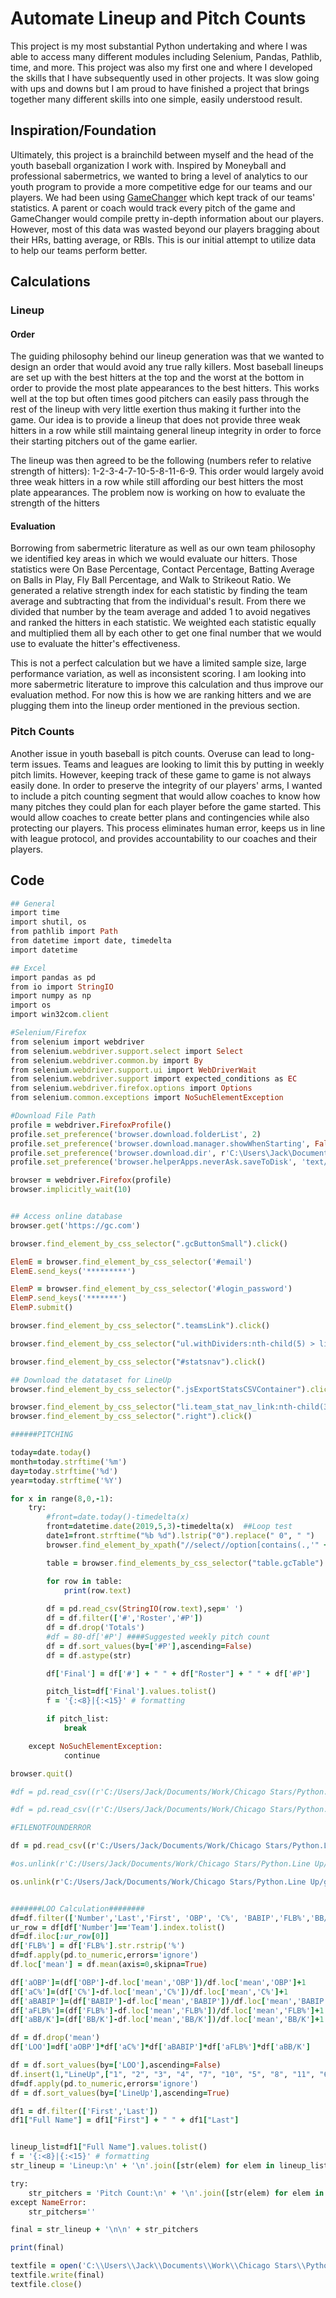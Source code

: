 # Automate Lineup and Pitch Counts
This project is my most substantial Python undertaking and where I was able to access many different modules including Selenium, Pandas, Pathlib, time, and more. This project was also my first one and where I developed the skills that I have subsequently used in other projects. It was slow going with ups and downs but I am proud to have finished a project that brings together many different skills into one simple, easily understood result.

## Inspiration/Foundation
Ultimately, this project is a brainchild between myself and the head of the youth baseball organization I work with. Inspired by Moneyball and professional sabermetrics, we wanted to bring a level of analytics to our youth program to provide a more competitive edge for our teams and our players. We had been using [GameChanger](www.gc.com) which kept track of our teams' statistics. A parent or coach would track every pitch of the game and GameChanger would compile pretty in-depth information about our players. However, most of this data was wasted beyond our players bragging about their HRs, batting average, or RBIs. This is our initial attempt to utilize data to help our teams perform better.

## Calculations
### Lineup
#### Order
The guiding philosophy behind our lineup generation was that we wanted to design an order that would avoid any true rally killers. Most baseball lineups are set up with the best hitters at the top and the worst at the bottom in order to provide the most plate appearances to the best hitters. This works well at the top but often times good pitchers can easily pass through the rest of the lineup with very little exertion thus making it further into the game. Our idea is to provide a lineup that does not provide three weak hitters in a row while still maintaing general lineup integrity in order to force their starting pitchers out of the game earlier.

The lineup was then agreed to be the following (numbers refer to relative strength of hitters): 1-2-3-4-7-10-5-8-11-6-9. This order would largely avoid three weak hitters in a row while still affording our best hitters the most plate appearances. The problem now is working on how to evaluate the strength of the hitters 

#### Evaluation
Borrowing from sabermetric literature as well as our own team philosophy we identified key areas in which we would evaluate our hitters. Those statistics were On Base Percentage, Contact Percentage, Batting Average on Balls in Play, Fly Ball Percentage, and Walk to Strikeout Ratio. We generated a relative strength index for each statistic by finding the team average and subtracting that from the individual's result. From there we divided that number by the team average and added 1 to avoid negatives and ranked the hitters in each statistic. We weighted each statistic equally and multiplied them all by each other to get one final number that we would use to evaluate the hitter's effectiveness. 

This is not a perfect calculation but we have a limited sample size, large performance variation, as well as inconsistent scoring. I am looking into more sabermetric literature to improve this calculation and thus improve our evaluation method. For now this is how we are ranking hitters and we are plugging them into the lineup order mentioned in the previous section.

### Pitch Counts
Another issue in youth baseball is pitch counts. Overuse can lead to long-term issues. Teams and leagues are looking to limit this by putting in weekly pitch limits. However, keeping track of these game to game is not always easily done. In order to preserve the integrity of our players' arms, I wanted to include a pitch counting segment that would allow coaches to know how many pitches they could plan for each player before the game started. This would allow coaches to create better plans and contingencies while also protecting our players. This process eliminates human error, keeps us in line with league protocol, and provides accountability to our coaches and their players.

## Code
```ruby
## General
import time
import shutil, os
from pathlib import Path
from datetime import date, timedelta
import datetime

## Excel
import pandas as pd
from io import StringIO
import numpy as np
import os
import win32com.client

#Selenium/Firefox
from selenium import webdriver
from selenium.webdriver.support.select import Select
from selenium.webdriver.common.by import By
from selenium.webdriver.support.ui import WebDriverWait
from selenium.webdriver.support import expected_conditions as EC
from selenium.webdriver.firefox.options import Options
from selenium.common.exceptions import NoSuchElementException

#Download File Path
profile = webdriver.FirefoxProfile()
profile.set_preference('browser.download.folderList', 2) 
profile.set_preference('browser.download.manager.showWhenStarting', False)
profile.set_preference('browser.download.dir', r'C:\Users\Jack\Documents\Work\Chicago Stars\Python.Line Up')
profile.set_preference('browser.helperApps.neverAsk.saveToDisk', 'text/csv')  #skips popup

browser = webdriver.Firefox(profile)
browser.implicitly_wait(10)


## Access online database
browser.get('https://gc.com')

browser.find_element_by_css_selector(".gcButtonSmall").click()

ElemE = browser.find_element_by_css_selector('#email')
ElemE.send_keys('*********')

ElemP = browser.find_element_by_css_selector('#login_password')
ElemP.send_keys('*******')
ElemP.submit()

browser.find_element_by_css_selector(".teamsLink").click()

browser.find_element_by_css_selector("ul.withDividers:nth-child(5) > li:nth-child(1) > h2:nth-child(1) > a:nth-child(1)").click()

browser.find_element_by_css_selector("#statsnav").click()

## Download the datataset for LineUp
browser.find_element_by_css_selector(".jsExportStatsCSVContainer").click()

browser.find_element_by_css_selector("li.team_stat_nav_link:nth-child(3) > a:nth-child(1)").click()
browser.find_element_by_css_selector(".right").click()

######PITCHING

today=date.today()
month=today.strftime('%m')
day=today.strftime('%d')
year=today.strftime('%Y')

for x in range(8,0,-1):
    try:
        #front=date.today()-timedelta(x)
        front=datetime.date(2019,5,3)-timedelta(x)  ##Loop test
        date1=front.strftime("%b %d").lstrip("0").replace(" 0", " ")
        browser.find_element_by_xpath("//select//option[contains(.,'" + date1 + "')]").click()

        table = browser.find_elements_by_css_selector("table.gcTable")

        for row in table:
            print(row.text)
	
        df = pd.read_csv(StringIO(row.text),sep=' ')
        df = df.filter(['#','Roster','#P'])
        df = df.drop('Totals')
        #df = 80-df['#P'] ####Suggested weekly pitch count
        df = df.sort_values(by=['#P'],ascending=False)
        df = df.astype(str)

        df['Final'] = df['#'] + " " + df["Roster"] + " " + df['#P']

        pitch_list=df['Final'].values.tolist()
        f = '{:<8}|{:<15}' # formatting

        if pitch_list:
            break

    except NoSuchElementException:
            continue

browser.quit()

#df = pd.read_csv((r'C:/Users/Jack/Documents/Work/Chicago Stars/Python.Line Up/gc-'+year+'-welles-park-14u-red_spring-'+year+'_Qualified_SeasonStats-'+year+'-'+month+'-'+day+'.csv'), header=1)

#df = pd.read_csv((r'C:/Users/Jack/Documents/Work/Chicago Stars/Python.Line Up/gc-2019-welles-park-14u-red_spring-2019_Qualified_SeasonStats-'+year+'-'+month+'-'+day+'.csv'), header=1) #14u depending on team and change based on download date

#FILENOTFOUNDERROR

df = pd.read_csv((r'C:/Users/Jack/Documents/Work/Chicago Stars/Python.Line Up/gc-2019-welles-park-14u-red_spring-2019_Qualified_SeasonStats-'+year+'-'+month+'-15.csv'), header=1)

#os.unlink(r'C:/Users/Jack/Documents/Work/Chicago Stars/Python.Line Up/gc-'+year+'-welles-park-14u-red_spring-'+year+'_Qualified_SeasonStats-'+year+'-'+month+'-'+day+'.csv')

os.unlink(r'C:/Users/Jack/Documents/Work/Chicago Stars/Python.Line Up/gc-2019-welles-park-14u-red_spring-2019_Qualified_SeasonStats-'+year+'-'+month+'-15.csv')


#######LOO Calculation########
df=df.filter(['Number','Last','First', 'OBP', 'C%', 'BABIP','FLB%','BB/K'])
ur_row = df[df['Number']=='Team'].index.tolist()
df=df.iloc[:ur_row[0]]
df['FLB%'] = df['FLB%'].str.rstrip('%')
df=df.apply(pd.to_numeric,errors='ignore')
df.loc['mean'] = df.mean(axis=0,skipna=True)

df['aOBP']=(df['OBP']-df.loc['mean','OBP'])/df.loc['mean','OBP']+1
df['aC%']=(df['C%']-df.loc['mean','C%'])/df.loc['mean','C%']+1
df['aBABIP']=(df['BABIP']-df.loc['mean','BABIP'])/df.loc['mean','BABIP']+1
df['aFLB%']=(df['FLB%']-df.loc['mean','FLB%'])/df.loc['mean','FLB%']+1
df['aBB/K']=(df['BB/K']-df.loc['mean','BB/K'])/df.loc['mean','BB/K']+1

df = df.drop('mean')
df['LOO']=df['aOBP']*df['aC%']*df['aBABIP']*df['aFLB%']*df['aBB/K']

df = df.sort_values(by=['LOO'],ascending=False)
df.insert(1,"LineUp",["1", "2", "3", "4", "7", "10", "5", "8", "11", "6", "9"],True)
df=df.apply(pd.to_numeric,errors='ignore')
df = df.sort_values(by=['LineUp'],ascending=True)

df1 = df.filter(['First','Last'])
df1["Full Name"] = df1["First"] + " " + df1["Last"]


lineup_list=df1["Full Name"].values.tolist()
f = '{:<8}|{:<15}' # formatting
str_lineup = 'Lineup:\n' + '\n'.join([str(elem) for elem in lineup_list])

try:
    str_pitchers = 'Pitch Count:\n' + '\n'.join([str(elem) for elem in pitch_list])
except NameError:
    str_pitchers=''

final = str_lineup + '\n\n' + str_pitchers

print(final)

textfile = open('C:\\Users\\Jack\\Documents\\Work\\Chicago Stars\\Python.Line Up\\14u.txt', 'w') #Change for the 
textfile.write(final)
textfile.close()
```
